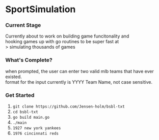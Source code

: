 # SportSimulation

### Current Stage

Currently about to work on building game funcitonality and <br> 
hooking games up with go routines to be super fast at <br>> 
simulating thousands of games

### What's Complete?

when prompted, the user can enter two valid mlb teams that have ever existed. <br>
format for the input currently is YYYY Team Name, not case sensitive.

### Get Started

1. `git clone https://github.com/Jensen-holm/bsbl-txt` <br>
2. `cd bsbl-txt` <br>
3. `go build main.go` <br>
4. `./main`<br> 
5. `1927 new york yankees`
6. `1976 cincinnati reds`

